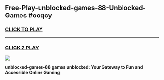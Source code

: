 
## Free-Play-unblocked-games-88-Unblocked-Games #ooqcy
<h3>
<a href="https://news.freeplayer.one?title=unblocked-games-88&ref=8M">CLICK TO PLAY</a></h3>
<hr>

<h3>
<a href="https://news.freeplayer.one?title=unblocked-games-88&ref=8M">CLICK 2 PLAY</a>
  
</h3>

<a href="https://news.freeplayer.one?title=unblocked-games-88&ref=8M"><img src="https://clearcache.store/games.png"></a>


**unblocked-games-88 games unblocked: Your Gateway to Fun and Accessible Online Gaming**
